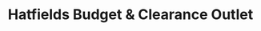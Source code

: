 ---
title: "Hatfields Budget & Clearance Outlet"
url: /colchester/hatfields-budget-und-clearance-outlet/
shop: Möbel
---